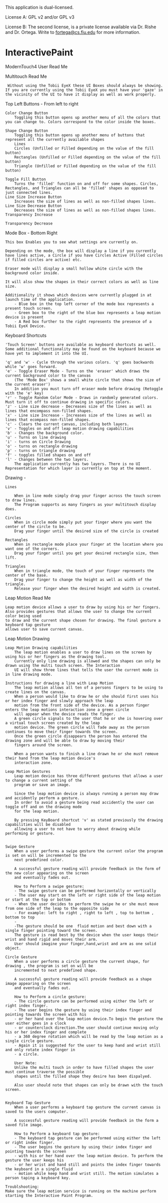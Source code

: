This application is dual-licensed. 

License A:  GPL v2 and/or GPL v3

License B: The second license, is a private license available via Dr. Rishe and Dr. Ortega. Write to fortega@cs.fiu.edu for more information. 

# InteractivePaint
ModernTouch4
User Read Me

Multitouch Read Me

	 Without using the Tobii EyeX these UI Boxes should always be showing. 
	If you are currently using the Tobii EyeX you must have your 'gaze' in the vicinity of the UI to have it display as well as work properly.

Top Left Buttons - From left to right


	Color Change Button
		Toggling this button opens up another menu of all the colors that you can change to. Colors correspond to the color inside the boxes.

	Shape Change Button
		Toggling this button opens up another menu of buttons that represent all the currently available shapes 
		Lines
		Circles (Unfilled or Filled depending on the value of the fill button)
		Rectangles (Unfilled or Filled depending on the value of the fill button)
		Triangle (Unfilled or Filled depending on the value of the fill button)

	Toggle Fill Button
		Turns the 'filled' function on and off for some shapes. Circles, Rectangles, and Triangles can all be 'filled' shapes as opposed to just connected lines.
	Line Size Increase Button
		Increases the size of lines as well as non-filled shapes lines.
	Line Size Decrease Button
		Decreases the size of lines as well as non-filled shapes lines.
	Transparency Increase
	
	Transparency Decrease
	
	


Mode Box - Bottom Right

	This box Enables you to see what settings are currently on. 

	Depending on the mode, the box will display a line if you currently have lines active, a Circle if you have Circles Active (Filled circles if filled circles are active) etc. 

	Eraser mode will display a small hollow white circle with the background color inside.
	
	It will also show the shapes in their correct colors as well as line size. 

	Additionality it shows which devices were currently plugged in at launch time of the application. 
		- Blue box in the top left corner of the mode box represents a present touch screen.
		- Green box to the right of the blue box represents a leap motion device is present
		- A Red box further to the right represents the presence of a Tobii EyeX Device. 

Keyboard Shortcuts 

	'Touch Screen' buttons are available as keyboard shortcuts as well.
	Some additional functionality may be found on the keyboard because we have yet to implement it into the UI.

	'q' and 'w' - Cycle through the various colors. 'q' goes backwards while 'w' goes forward. 
	'e' - Toggle Eraser Mode - Turns on the 'eraser' which draws the current background color to the canvas 
		(The 'Mode Box' shows a small white circle that shows the size of the current eraser')
		In addition you must turn off eraser mode before drawing (Retoggle with the 'e' key)
	'r' - Toggle Random Color Mode - Draws in randomly generated colors. Must turn it off to continue drawing in specific colors.
	'z' - Line size decrease - Decreases size of the lines as well as lines that encompass non-filled shapes.
	'x' - Line size Increase - Increases size of the lines as well as lines that ecompass non-filled shapes.
	'c' - Clears the current canvas, including both layers. 
	'v' - Toggles on and off leap motion drawing capabilities
	'b' - Changes the background color. 
	'u' - Turns on line drawing
	'i' - turns on Circle Drawing
	'o' - turns on rectangle drawing
	'p' - turns on triangle drawing
	'f' - toggles filled shapes on and off
	'l' - Changes between the two layers. 
		The application currently has two layers. There is no UI Representation for which layer is currently on top at the moment. 
		
		
Drawing - 

	Lines
	
		When in line mode simply drag your finger across the touch screen to draw lines. 
		The Program supports as many fingers as your multitouch display does.
	
	Circles 
		When in circle mode simply put your finger where you want the center of the circle to be.
		Drag your finger until the desired size of the circle is created
		
	Rectangles 
		When in rectangle mode place your finger at the location where you want one of the corners.
		Drag your finger until you get your desired rectangle size, then lift.
		
	Triangles
		When in triangle mode, the touch of your finger represents the center of the base.
		Drag your finger to change the height as well as width of the triangle.
		Release your finger when the desired height and width is created.
		


Leap Motion Read Me

	Leap motion device allows a user to draw by using his or her fingers. 
	Also provides gestures that allows the user to change the current color being used
	to draw and the current shape chosen for drawing. The final gesture a keyboard tap gesture 
	allows user to save current canvas.

Leap Motion Drawing
	
	Leap Motion Drawing capabilities
		The leap motion enables a user to draw lines on the screen by using his or her fingers as the drawing tool.
		Currently only line drawing is allowed and the shapes can only be drawn using the multi touch screen. The Interaction 
		UI will show three lines that tells the user the current mode is in line drawing mode.

	Instructions for drawing a line with Leap Motion
		The leap motion allows all ten of a persons fingers to be using to create lines on the canvas. 
		When a person would like to draw he or she should first uses his or her index finger and slowly approach the leap
		motion from the front side of the device. As a person finger enters the leap motions interaction zone a green circle
		will appear when the device reads the finger. 
		A green circle signals to the user that he or she is hovering over a virtual touch screen created by the leap 
		motion device. The green circle will fade away as the person continues to move their finger towards the screen. 
		Once the green circle disappears the person has entered the drawing zone and will be able to draw by moving their
		fingers around the screen. 
		
		When a person wants to finish a line drawn he or she must remove their hand from the leap motion device's 
		interaction zone.

	Leap Motion Gestures
		Leap motion device has three different gestures that allows a user to change a current setting of the 
		program or save an image. 
		
		Since the leap motion device is always running a person may draw and accidently perform a gesture.
		In order to avoid a gesture being read accidently the user can toggle off and on the drawing mode 
		for the leap motion. 
		
		By pressing KeyBoard shortcut 'v' as stated previously the drawing capabilities will be disabled 
		allowing a user to not have to worry about drawing while performing or gesture.
		
	
	Swipe Gesture
		When a user performs a swipe gesture the current color the program is set on will be incremented to the
		next predefined color. 
		
		A successful gesture reading will provide feedback in the form of the new color appearing on the screen 
		and eventually fades out. 
		
		How to Perform a swipe gesture:
		- The swipe gesture can be performed horizontally or vertically
		- The user may start on the left or right side of the leap motion or start at the top or bottom
		- When the user decides to perform the swipe he or she must move from one side of the leap to the opposite side
		- For example: left to right , right to left , top to bottom , bottom to top
		- 
		-The gesture should be one  fluid motion and best down with a single finger pointing toward the screen.
		The gesture is read best by the device when the user keeps their wrist and hand rigid and moves their arm. 
		User should imagine your finger,hand,wrist and arm as one solid object.

	Circle Gesture
		When a user performs a circle gesture the current shape, for drawing , the program is set on will be 
		incremented to next predefined shape. 
		
		A successful gesture reading will provide feedback as a shape image appearing on the screen 
		and eventually fades out. 
		
		How to Perform a circle gesture:
		- The circle gesture can be performed using either the left or right index finger.
		- The user begins the gesture by using their index finger and pointing towards the screen with his 
		- or her hand over the leap motion device.To begin the gesture the user either goes in a clock 
		- or counterclock direction.The user should continue moving only his or her index finger and complete 
		- a 360 degree rotation which will be read by the leap motion as a single circle gesture. 
		- Again it is suggested for the user to keep hand and wrist still and only rotate index finger in 
		- a circle.
		
		User Note:
		Unlike the multi touch in order to have filled shapes the user must continue traverse the possible 
		shapes until the filled shape they desire has been dispalyed.

		Also user should note that shapes can only be drawn with the touch screen.

	
	Keyboard Tap Gesture
		When a user performs a keyboard tap gesture the current canvas is saved to the users computer.
		
		A successful gesture reading will provide feedback in the form a saved file image. 
		
		How to Perform a keyboard tap gesture:
		- The keyboard tap gesture can be performed using either the left or right index finger.
		- The user begins the gesture by using their index finger and pointing towards the screen 
		- with his or her hand over the leap motion device. To perform the gesture the user keeps his 
		- or her wrist and hand still and points the index finger towards the keyboard in a single fluid 
		- motion while keep hand and wrist still. The motion simulates a person taping a keyboard key.
 
	Troublshooting:
	Make sure the leap motion service is running on the machine perform starting the Interactive Paint Program.

